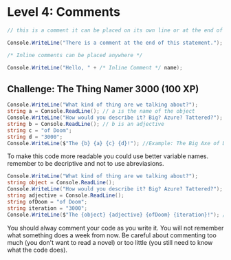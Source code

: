 # Level 4: Comments

```csharp
// this is a comment it can be placed on its own line or at the end of a statement.

Console.WriteLine("There is a comment at the end of this statement."); // Comment Here

/* Inline comments can be placed anywhere */

Console.WriteLine("Hello, " + /* Inline Comment */ name);
```

## Challenge: The Thing Namer 3000 (100 XP)
```csharp
Console.WriteLine("What kind of thing are we talking about?");
string a = Console.ReadLine(); // a is the name of the object
Console.WriteLine("How would you describe it? Big? Azure? Tattered?");
string b = Console.ReadLine(); // b is an adjective
string c = "of Doom";
string d = "3000";
Console.WriteLine($"The {b} {a} {c} {d}!"); //Example: The Big Axe of Doom 3000
```

To make this code more readable you could use better variable names. remember to be decriptive and not to use abreviasions. 

```csharp
Console.WriteLine("What kind of thing are we talking about?");
string object = Console.ReadLine();
Console.WriteLine("How would you describe it? Big? Azure? Tattered?");
string adjective = Console.ReadLine();
string ofDoom = "of Doom";
string iteration = "3000";
Console.WriteLine($"The {object} {adjective} {ofDoom} {iteration}!"); //Example: The Big Axe of Doom 3000
```

You should alway comment your code as you write it. You will not remember what something does a week
from now. Be careful about commenting too much (you don't want to read a novel) or too little (you 
still need to know what the code does).

